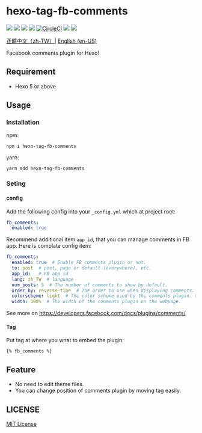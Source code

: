 # hexo-tag-fb-comments

[![](https://img.shields.io/npm/v/hexo-tag-fb-comments?style=flat-square)](https://www.npmjs.com/package/hexo-tag-fb-comments)
[![](https://img.shields.io/github/v/release/hms5232/hexo-tag-fb-comments?color=9cffff&include_prereleases&sort=semver)](https://github.com/hms5232/hexo-tag-fb-comments/releases)
![](https://img.shields.io/npm/dt/hexo-tag-fb-comments)
![](https://img.shields.io/npm/dependency-version/hexo-tag-fb-comments/peer/hexo)
[![CircleCI](https://circleci.com/gh/hms5232/hexo-tag-fb-comments/tree/main.svg?style=svg)](https://circleci.com/gh/hms5232/hexo-tag-fb-comments/tree/main)
[![](https://img.shields.io/github/commits-since/hms5232/hexo-tag-fb-comments/latest?include_prereleases&sort=semver&style=social)](https://github.com/hms5232/hexo-tag-fb-comments)
![](https://img.shields.io/npm/l/hexo-tag-fb-comments?style=flat-square)

[正體中文（zh-TW）](README_zh-TW.md)| [English (en-US)](README_en-US.md)

Facebook comments plugin for Hexo!

## Requirement
* Hexo 5 or above

## Usage
### Installation
npm:
```
npm i hexo-tag-fb-comments
```
yarn:
```
yarn add hexo-tag-fb-comments
```

### Seting
#### config
Add the following config into your `_config.yml` which at project root:
```yml
fb_comments:
  enabled: true
```
Recommend additional item `app_id`, that you can manage comments in FB app. Here is complate config item:
```yml
fb_comments:
  enabled: true  # Enable FB comments plugin or not.
  to: post  # post, page or default (everywhere), etc.
  app_id:   # FB app id
  lang: zh_TW  # language
  num_posts: 5  # The number of comments to show by default.
  order_by: reverse-time  # The order to use when displaying comments. Can be "reverse_time" or "time".
  colorscheme: light  # The color scheme used by the comments plugin. Can be "light" or "dark".
  width: 100%  # The width of the comments plugin on the webpage.
```

See more on https://developers.facebook.com/docs/plugins/comments/

#### Tag
Put tag at where you wnat to embed the plugin:
```
{% fb_comments %}
```

## Feature
* No need to edit theme files.
* You can change position of comments plugin by moving tag easily.

## LICENSE
[MIT License](LICENSE)
